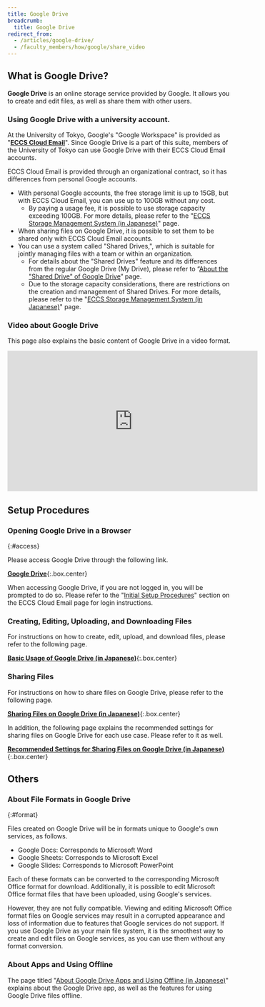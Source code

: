 ```yaml
---
title: Google Drive
breadcrumb:
  title: Google Drive
redirect_from:
  - /articles/google-drive/
  - /faculty_members/how/google/share_video
---
```


## What is Google Drive?

**Google Drive** is an online storage service provided by Google. It allows you to create and edit files, as well as share them with other users.

### Using Google Drive with a university account.

At the University of Tokyo, Google's "Google Workspace" is provided as "**[ECCS Cloud Email](/en/google/)**". Since Google Drive is a part of this suite, members of the University of Tokyo can use Google Drive with their ECCS Cloud Email accounts.

ECCS Cloud Email is provided through an organizational contract, so it has differences from personal Google accounts.

- With personal Google accounts, the free storage limit is up to 15GB, but with ECCS Cloud Email, you can use up to 100GB without any cost.
    - By paying a usage fee, it is possible to use storage capacity exceeding 100GB. For more details, please refer to the "[ECCS Storage Management System (in Japanese)](/google/drive/storage/)" page.
- When sharing files on Google Drive, it is possible to set them to be shared only with ECCS Cloud Email accounts.
- You can use a system called "Shared Drives,", which is suitable for jointly managing files with a team or within an organization.
    - For details about the "Shared Drives" feature and its differences from the regular Google Drive (My Drive), please refer to “[About the "Shared Drive" of Google Drive](shared_drive)” page.
    - Due to the storage capacity considerations, there are restrictions on the creation and management of Shared Drives. For more details, please refer to the "[ECCS Storage Management System (in Japanese)](/google/drive/storage/)" page.
  
### Video about Google Drive
This page also explains the basic content of Google Drive in a video format.

<iframe width="560" height="315" src="https://www.youtube.com/embed/HkEAV69sv4c?si=vGTrqsXfYm0gBdhv" title="YouTube video player" frameborder="0" allow="accelerometer; autoplay; clipboard-write; encrypted-media; gyroscope; picture-in-picture; web-share" allowfullscreen></iframe>

## Setup Procedures

### Opening Google Drive in a Browser
{:#access}

Please access Google Drive through the following link.

**[Google Drive](https://drive.google.com/drive/)**{:.box.center}

When accessing Google Drive, if you are not logged in, you will be prompted to do so. Please refer to the "[Initial Setup Procedures](/en/google/#initial-setup-procedures)" section on the ECCS Cloud Email page for login instructions.

### Creating, Editing, Uploading, and Downloading Files

For instructions on how to create, edit, upload, and download files, please refer to the following page.

**[Basic Usage of Google Drive (in Japanese)](/google/drive/basic/)**{:.box.center}

### Sharing Files

For instructions on how to share files on Google Drive, please refer to the following page.

**[Sharing Files on Google Drive (in Japanese)](/google/drive/share/)**{:.box.center}

In addition, the following page explains the recommended settings for sharing files on Google Drive for each use case. Please refer to it as well.

**[Recommended Settings for Sharing Files on Google Drive (in Japanese)
](/google/drive/recommendation/)**{:.box.center}

## Others

### About File Formats in Google Drive
{:#format}

Files created on Google Drive will be in formats unique to Google's own services, as follows.

- Google Docs: Corresponds to Microsoft Word
- Google Sheets: Corresponds to Microsoft Excel
- Google Slides: Corresponds to Microsoft PowerPoint

Each of these formats can be converted to the corresponding Microsoft Office format for download. Additionally, it is possible to edit Microsoft Office format files that have been uploaded, using Google's services.

However, they are not fully compatible. Viewing and editing Microsoft Office format files on Google services may result in a corrupted appearance and loss of information due to features that Google services do not support. If you use Google Drive as your main file system, it is the smoothest way to create and edit files on Google services, as you can use them without any format conversion.

### About Apps and Using Offline

The page titled "[About Google Drive Apps and Using Offline (in Japanese)](/google/drive/app_and_offline/)" explains about the Google Drive app, as well as the features for using Google Drive files offline.
